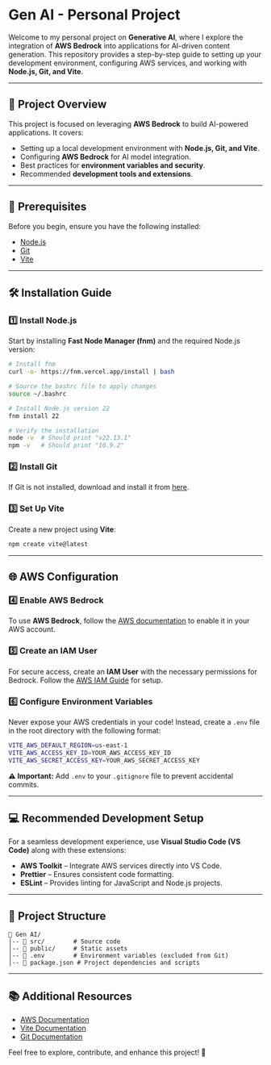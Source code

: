 # Gen AI - Personal Project

Welcome to my personal project on **Generative AI**, where I explore the integration of **AWS Bedrock** into applications for AI-driven content generation. This repository provides a step-by-step guide to setting up your development environment, configuring AWS services, and working with **Node.js, Git, and Vite**.

----

## 🚀 Project Overview

This project is focused on leveraging **AWS Bedrock** to build AI-powered applications. It covers:

- Setting up a local development environment with **Node.js, Git, and Vite**.
- Configuring **AWS Bedrock** for AI model integration.
- Best practices for **environment variables and security**.
- Recommended **development tools and extensions**.

---

## 📌 Prerequisites

Before you begin, ensure you have the following installed:

- [Node.js](https://nodejs.org/)
- [Git](https://git-scm.com/)
- [Vite](https://vitejs.dev/)

---

## 🛠 Installation Guide

### 1️⃣ Install Node.js

Start by installing **Fast Node Manager (fnm)** and the required Node.js version:

```bash
# Install fnm
curl -o- https://fnm.vercel.app/install | bash

# Source the bashrc file to apply changes
source ~/.bashrc

# Install Node.js version 22
fnm install 22

# Verify the installation
node -v  # Should print "v22.13.1"
npm -v   # Should print "10.9.2"
```

### 2️⃣ Install Git

If Git is not installed, download and install it from [here](https://git-scm.com/downloads).

### 3️⃣ Set Up Vite

Create a new project using **Vite**:

```bash
npm create vite@latest
```

---

## 🌐 AWS Configuration

### 4️⃣ Enable AWS Bedrock

To use **AWS Bedrock**, follow the [AWS documentation](https://aws.amazon.com/bedrock/) to enable it in your AWS account.

### 5️⃣ Create an IAM User

For secure access, create an **IAM User** with the necessary permissions for Bedrock. Follow the [AWS IAM Guide](https://docs.aws.amazon.com/IAM/latest/UserGuide/id_users_create.html) for setup.

### 6️⃣ Configure Environment Variables

Never expose your AWS credentials in your code! Instead, create a `.env` file in the root directory with the following format:

```bash
VITE_AWS_DEFAULT_REGION=us-east-1
VITE_AWS_ACCESS_KEY_ID=YOUR_AWS_ACCESS_KEY_ID
VITE_AWS_SECRET_ACCESS_KEY=YOUR_AWS_SECRET_ACCESS_KEY
```

**⚠ Important:** Add `.env` to your `.gitignore` file to prevent accidental commits.

---

## 💻 Recommended Development Setup

For a seamless development experience, use **Visual Studio Code (VS Code)** along with these extensions:

- **AWS Toolkit** – Integrate AWS services directly into VS Code.
- **Prettier** – Ensures consistent code formatting.
- **ESLint** – Provides linting for JavaScript and Node.js projects.

---

## 📂 Project Structure

```
📁 Gen AI/
│-- 📂 src/        # Source code
│-- 📂 public/     # Static assets
│-- 📄 .env        # Environment variables (excluded from Git)
│-- 📄 package.json # Project dependencies and scripts
```

---

## 📚 Additional Resources

- [AWS Documentation](https://docs.aws.amazon.com/)
- [Vite Documentation](https://vitejs.dev/)
- [Git Documentation](https://git-scm.com/doc)

Feel free to explore, contribute, and enhance this project! 🚀

